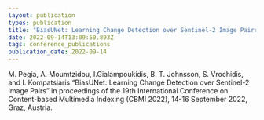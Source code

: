```yaml
---
layout: publication
types: publication
title: "BiasUNet: Learning Change Detection over Sentinel-2 Image Pairs"
date: 2022-09-14T13:09:50.893Z
tags: conference_publications
publication_date: 2022-09-14
---
```

<!--StartFragment-->

M. Pegia, A. Moumtzidou, I.Gialampoukidis, B. T. Johnsson, S. Vrochidis, and I. Kompatsiaris “BiasUNet: Learning Change Detection over Sentinel-2 Image Pairs” in proceedings of the 19th International Conference on Content-based Multimedia Indexing (CBMI 2022), 14-16 September 2022, Graz, Austria.

<!--EndFragment-->